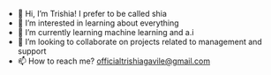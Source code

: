 - 👋 Hi, I’m Trishia! I prefer to be called shia
- 👀 I’m interested in learning about everything
- 🌱 I’m currently learning machine learning and a.i
- 💞️ I’m looking to collaborate on projects related to management and support
- 📫 How to reach me? officialtrishiagavile@gmail.com

<!---
MsTriile/MsTriile is a ✨ special ✨ repository because its `README.md` (this file) appears on your GitHub profile.
You can click the Preview link to take a look at your changes.
--->
